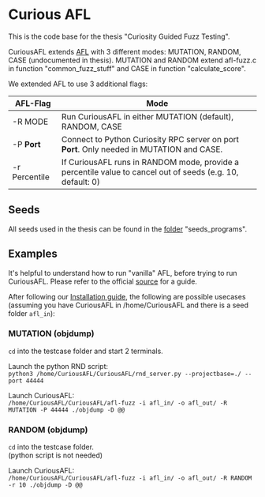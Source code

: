 # Curious AFL

This is the code base for the thesis "Curiosity Guided Fuzz Testing".
  
CuriousAFL extends [AFL](https://github.com/mirrorer/afl) with 3 different modes: MUTATION, RANDOM, CASE (undocumented in thesis). MUTATION and RANDOM extend afl-fuzz.c in function "common_fuzz_stuff" and CASE in function "calculate_score".

We extended AFL to use 3 additional flags:

| **AFL-Flag** | **Mode**   |
| --- | --- |
| -R MODE | Run CuriousAFL in either MUTATION (default), RANDOM, CASE   |
| -P **Port**| Connect to Python Curiosity RPC server on port **Port**. Only needed in MUTATION and CASE. |
| -r Percentile | If CuriousAFL runs in RANDOM mode, provide a percentile value to cancel out of seeds (e.g. 10, default: 0) |

## Seeds  
All seeds used in the thesis can be found in the [folder](https://github.com/derdav3/CuriousAFL/tree/master/seeds_programs) "seeds_programs".

## Examples
It's helpful to understand how to run "vanilla" AFL, before trying to run CuriousAFL. Please refer to the official [source](http://lcamtuf.coredump.cx/afl/README.txt) for a guide.

After following our [Installation guide](https://github.com/derdav3/CuriousAFL/wiki/Installation), the following are possible usecases (assuming you have CuriousAFL in /home/CuriousAFL and there is a seed folder `afl_in`):

### MUTATION (objdump)
`cd` into the testcase folder and start 2 terminals.  

Launch the python RND script:  
`python3 /home/CuriousAFL/CuriousAFL/rnd_server.py --projectbase=./ --port 44444`

Launch CuriousAFL:  
`/home/CuriousAFL/CuriousAFL/afl-fuzz -i afl_in/ -o afl_out/ -R MUTATION -P 44444 ./objdump -D @@`

### RANDOM (objdump)
`cd` into the testcase folder.  
(python script is not needed)

Launch CuriousAFL:  
`/home/CuriousAFL/CuriousAFL/afl-fuzz -i afl_in/ -o afl_out/ -R RANDOM -r 10 ./objdump -D @@`

